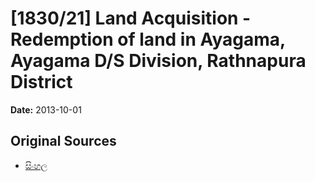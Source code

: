 # [1830/21] Land Acquisition - Redemption of land in Ayagama, Ayagama D/S Division, Rathnapura District

**Date:** 2013-10-01

## Original Sources

- [සිංහල](https://documents.gov.lk/view/extra-gazettes/2013/10/1830-21_S.pdf)
